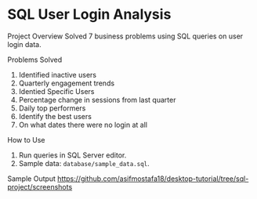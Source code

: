# SQL User Login Analysis

Project Overview
Solved 7 business problems using SQL queries on user login data.

Problems Solved
1. Identified inactive users  
2. Quarterly engagement trends  
3. Identied Specific Users 
4. Percentage change in sessions from last quarter
5. Daily top performers
6. Identify the best users
7. On what dates there were no login at all

How to Use
1. Run queries in  SQL Server editor.  
2. Sample data: `database/sample_data.sql`.  

Sample Output
https://github.com/asifmostafa18/desktop-tutorial/tree/sql-project/screenshots
